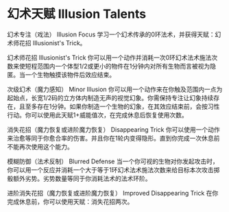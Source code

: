 # 幻术天赋 Illusion Talents

幻术专注（戏法） Illusion Focus
学习一个幻术传承的0环法术，并获得天赋：幻术师花招 Illusionist's Trick。

幻术师花招 Illusionist's Trick
你可以用一个动作并消耗一次0环幻术法术施法次数来使短程范围内一个体型1/2或更小的物件在1分钟内对所有生物而言被视为隐匿。当一个生物触摸该物件后效应结束。

次级幻术（魔力感知） Minor Illusion
你可以用一个动作来在你触及范围内一点为起始点，长宽1/2码的立方体内制造无声的视觉幻象。你需保持专注让幻象持续存在，且至多存在1分钟。如果你制造一个生物的幻象，在其效应结束前，会按习性行动。你可以使用此天赋1+威能值次，在完成休息后恢复使用次数。

消失花招（魔力恢复或进阶魔力恢复） Disappearing Trick
你可以使用一个动作来治愈等同于你愈合率的伤害。并且你在1轮内变得隐形。直到你完成一次休息前不能再次使用这个能力。

模糊防御（法术反制） Blurred Defense
当一个你可视的生物对你发起攻击时，你可以用一个反应并消耗一个大于等于1环幻术法术施法次数来给目标本次攻击掷骰额外劣势。劣势数量等同于你消耗法术的法术环阶。

进阶消失花招（魔力恢复或进阶魔力恢复） Improved Disappearing Trick
在你完成休息前，你可以使用天赋：消失花招两次。

 
